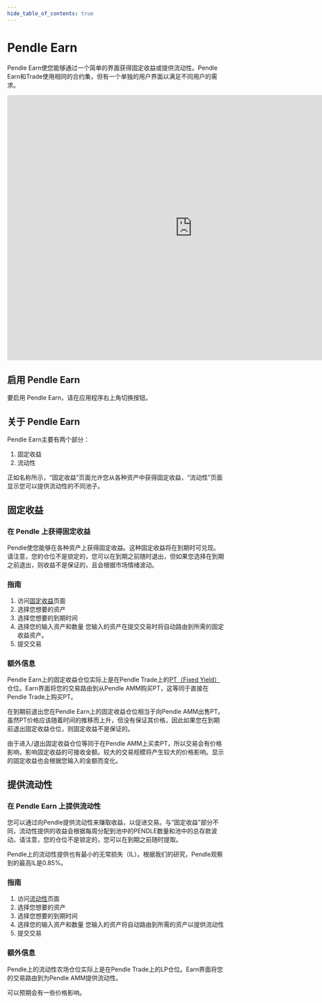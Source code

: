 ```yaml
---
hide_table_of_contents: true
---
```


# Pendle Earn

Pendle Earn使您能够通过一个简单的界面获得固定收益或提供流动性。Pendle Earn和Trade使用相同的合约集，但有一个单独的用户界面以满足不同用户的需求。

<iframe width="860" height="615" src="https://www.youtube.com/embed/HIGF1_oot9g?si=6woAjZP8UAYmcCzD" title="YouTube video player" frameborder="0" allow="accelerometer; autoplay; clipboard-write; encrypted-media; gyroscope; picture-in-picture" allowfullscreen></iframe>

## 启用 Pendle Earn

要启用 Pendle Earn，请在应用程序右上角切换按钮。

## 关于 Pendle Earn

Pendle Earn主要有两个部分：

1. 固定收益
2. 流动性

正如名称所示，“固定收益”页面允许您从各种资产中获得固定收益，“流动性”页面显示您可以提供流动性的不同池子。

## 固定收益

### 在 Pendle 上获得固定收益

Pendle使您能够在各种资产上获得固定收益。这种固定收益将在到期时可兑现。请注意，您的仓位不是锁定的，您可以在到期之前随时退出，但如果您选择在到期之前退出，则收益不是保证的，且会根据市场情绪波动。

### 指南

1. 访问[固定收益](https://app.pendle.finance/earn/fixed-yield)页面
2. 选择您想要的资产
3. 选择您想要的到期时间
4. 选择您的输入资产和数量
您输入的资产在提交交易时将自动路由到所需的固定收益资产。
5. 提交交易

### 额外信息

Pendle Earn上的固定收益仓位实际上是在Pendle Trade上的[PT（Fixed Yield）](../ProtocolMechanics/YieldTokenization/PT.md)仓位。Earn界面将您的交易路由到从Pendle AMM购买PT，这等同于直接在Pendle Trade上购买PT。

在到期前退出您在Pendle Earn上的固定收益仓位相当于向Pendle AMM出售PT。虽然PT价格应该随着时间的推移而上升，但没有保证其价格，因此如果您在到期前退出固定收益仓位，则固定收益不是保证的。

由于进入/退出固定收益仓位等同于在Pendle AMM上买卖PT，所以交易会有价格影响，影响固定收益的可接收金额。较大的交易规模将产生较大的价格影响。显示的固定收益也会根据您输入的金额而变化。

## 提供流动性

### 在 Pendle Earn 上提供流动性

您可以通过向Pendle提供流动性来赚取收益，以促进交易。与“固定收益”部分不同，流动性提供的收益会根据每周分配到池中的PENDLE数量和池中的总存款波动。请注意，您的仓位不是锁定的，您可以在到期之前随时提取。

Pendle上的流动性提供也有最小的无常损失（IL）。根据我们的研究，Pendle观察到的最高IL是0.85%。

### 指南

1. 访问[流动性](https://app.pendle.finance/earn/liquidity)页面
2. 选择您想要的资产
3. 选择您想要的到期时间
4. 选择您的输入资产和数量
您输入的资产将自动路由到所需的资产以提供流动性
5. 提交交易

### 额外信息

Pendle上的流动性农场仓位实际上是在Pendle Trade上的LP仓位。Earn界面将您的交易路由到为Pendle AMM提供流动性。

可以预期会有一些价格影响。
